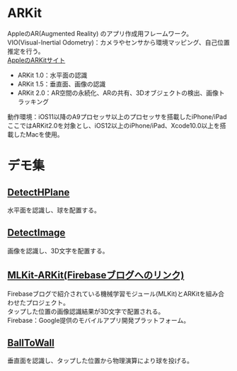 # ARKit

AppleのAR(Augmented Reality) のアプリ作成用フレームワーク。  
VIO(Visual-Inertial Odometry)：カメラやセンサから環境マッピング、自己位置推定を行う。  
[AppleのARKitサイト](https://developer.apple.com/jp/arkit/)  

- ARKit 1.0：水平面の認識
- ARKit 1.5：垂直面、画像の認識
- ARKit 2.0：AR空間の永続化、ARの共有、3Dオブジェクトの検出、画像トラッキング

動作環境：iOS11以降のA9プロセッサ以上のプロセッサを搭載したiPhone/iPad  
ここではARKit2.0を対象とし、iOS12以上のiPhone/iPad、Xcode10.0以上を搭載したMacを使用。

# デモ集
## [DetectHPlane](./DetectHPlane)
水平面を認識し、球を配置する。

## [DetectImage](./DetectImage)
画像を認識し、3D文字を配置する。

## [MLKit-ARKit(Firebaseブログへのリンク)](https://firebase.googleblog.com/2018/12/see-how-ml-kit-and-arkit-play-together.html)
Firebaseブログで紹介されている機械学習モジュール(MLKit)とARKitを組み合わせたプロジェクト。  
タップした位置の画像認識結果が3D文字で配置される。  
Firebase：Google提供のモバイルアプリ開発プラットフォーム。

## [BallToWall](./BallToWall)
垂直面を認識し、タップした位置から物理演算により球を投げる。
